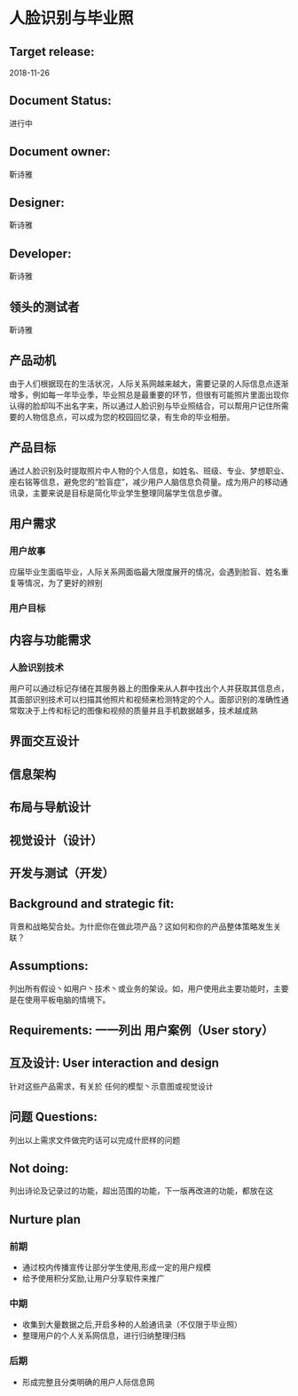 # 人脸识别与毕业照<br>

## Target release: 
2018-11-26
## Document Status: 
进行中
## Document owner: 
靳诗雅
## Designer: 
靳诗雅
## Developer: 
靳诗雅
## 领头的测试者
靳诗雅
## 产品动机
由于人们根据现在的生活状况，人际关系网越来越大，需要记录的人际信息点逐渐增多，例如每一年毕业季，毕业照总是最重要的环节，但很有可能照片里面出现你认得的脸却叫不出名字来，所以通过人脸识别与毕业照结合，可以帮用户记住所需要的人物信息点，可以成为您的校园回忆录，有生命的毕业相册。
## 产品目标 
通过人脸识别及时提取照片中人物的个人信息，如姓名、班级、专业、梦想职业、座右铭等信息，避免您的“脸盲症”，减少用户人脑信息负荷量。成为用户的移动通讯录，主要来说是目标是简化毕业学生整理同届学生信息步骤。
## 用户需求
### 用户故事
应届毕业生面临毕业，人际关系网面临最大限度展开的情况，会遇到脸盲、姓名重复等情况，为了更好的辨别
### 用户目标

## 内容与功能需求
### 人脸识别技术
用户可以通过标记存储在其服务器上的图像来从人群中找出个人并获取其信息点，其面部识别技术可以扫描其他照片和视频来检测特定的个人。面部识别的准确性通常取决于上传和标记的图像和视频的质量并且手机数据越多，技术越成熟
### 

## 界面交互设计
## 信息架构
## 布局与导航设计
## 视觉设计（设计）
## 开发与测试（开发）
## Background and strategic fit: 
背景和战略契合处。为什麽你在做此项产品？这如何和你的产品整体策略发生关联？
## Assumptions: 
列出所有假设丶如用户丶技术丶或业务的架设。如，用户使用此主要功能时，主要是在使用平板电脑的情境下。
## Requirements: 一一列出 用户案例（User story）
## 互及设计: User interaction and design 
针对这些产品需求，有关於 任何的模型丶示意图或视觉设计
## 问题 Questions: 
列出以上需求文件做完旳话可以完成什麽样的问题
## Not doing: 
列出诗论及记录过的功能，超出范围的功能，下一版再改进的功能，都放在这

## Nurture plan
### 前期
- 通过校内传播宣传让部分学生使用,形成一定的用户规模
- 给予使用积分奖励,让用户分享软件来推广

### 中期
- 收集到大量数据之后,开启多种的人脸通讯录（不仅限于毕业照）
- 整理用户的个人关系网信息，进行归纳整理归档

### 后期
- 形成完整且分类明确的用户人际信息网
